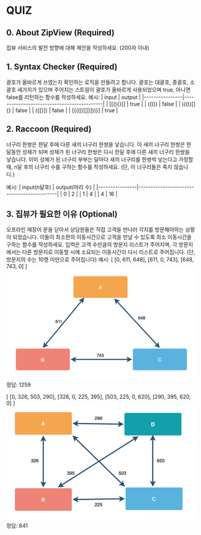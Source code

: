 # QUIZ 

## 0. About ZipView (Required)
집뷰 서비스의 발전 방향에 대해 제안을 작성하세요. (200자 이내)

## 1. Syntax Checker (Required)

괄호가 올바르게 쓰였는지 확인하는 로직을 만들려고 합니다. 
괄호는 대괄호, 중괄호, 소괄호 세가지가 있으며 주어지는 스트링이 괄호가 올바르게 사용되었으며 true, 아니면 false를 리턴하는 함수를 작성하세요.
예시: 
| input          | output                                     |
|----------------|--------------------------------------------|
| [[(){}]]       | true                                       |
| (()))          | false                                      |
| )(())[]{}      | false                                      |
| ({[}])         | false                                      |
| [{(([{[]}]))}] | true                                       |

## 2. Raccoon (Required)
너구리 한쌍은 한달 후에 다른 새끼 너구리 한쌍을 낳습니다. 
이 새끼 너구리 한쌍은 한달동안 성체가 되며 성체가 된 너구리 한쌍은 다시 한달 후에 다른 새끼 너구리 한쌍을 낳습니다. 
이미 성체가 된 너구리 부부는 달마다 새끼 너구리를 한쌍씩 낳는다고 가정할때, n달 후의 너구리 수를 구하는 함수를 작성하세요. 
(단, 이 너구리들은 죽지 않습니다.)

예시:
| input(n달후)   | output(마리 수)                            |
|----------------|--------------------------------------------|
| 0              | 2                                          |
| 1              | 4                                          |
| 4              | 16                                         |

## 3. 집뷰가 필요한 이유 (Optional)
오프라인 매장이 문을 닫아서 상담원들은 직접 고객을 만나러 각지를 방문해야하는 상황이 되었습니다. 
이들이 최소한의 이동시간으로 고객을 만날 수 있도록 최소 이동시간을 구하는 함수를 작성하세요. 
입력은 고객 수만큼의 방문지 리스트가 주어지며, 각 방문지에서는 다른 방문지로 이동할 시에 소요되는 이동시간이 다시 리스트로 주어집니다.
(단, 방문지의 수는 10명 미만으로 주어집니다)
예시:
[
    [0,  611,  648],
    [611,  0,  743], 
    [648, 743, 0]
]
![3_1](./image/3_1.jpg)
정답: 1259

[
    [0, 326, 503, 290],
    [326, 0, 225, 395], 
    [503, 225, 0, 620], 
    [290, 395, 620, 0]
]
![3_2](./image/3_2.jpg)
정답: 841
